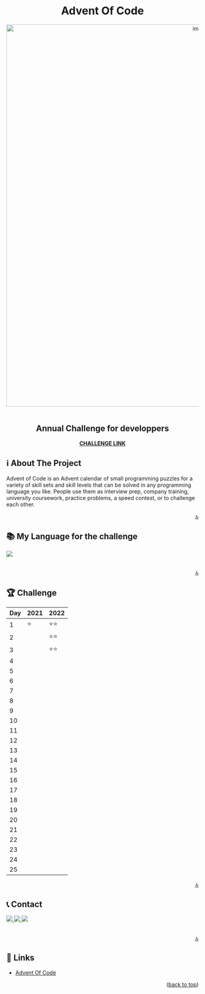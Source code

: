<!-- TOP ANCHOR -->

<a name="top"></a>

<br />
<div align="center">
  <!-- PROJECT TITLE -->
  <h1 align="center">Advent Of Code</h1>
  
  <!-- PROJECT MOCKUP IMAGE -->
  <img style="margin-bottom:16px;" width="1001" alt="image" src="https://cdn.thenewstack.io/media/2021/12/521cd034-advent-of-code-2021.jpg">
  
 
 
  <p align="center"> 
    <h2>
    <!-- PROJECT SUBTITLE -->
      Annual Challenge for developpers
    </h2>
    <!-- PROJECT LINK -->
    <a href="https://adventofcode.com/"><strong>CHALLENGE LINK</strong></a>
  </p>
</div>

<!-- ABOUT THE PROJECT -->

## ℹ️ About The Project

Advent of Code is an Advent calendar of small programming puzzles for a variety of skill sets and skill levels that can be solved in any programming language you like.
People use them as interview prep, company training, university coursework, practice problems, a speed contest, or to challenge each other.

<p align="right"><a href="#top">🔝</a></p>

## 📚 My Language for the challenge

<table>
<tr>
  <img src="https://img.shields.io/badge/JavaScript-F7DF1E?style=for-the-badge&logo=javascript&logoColor=black" />
</tr>
</table>

<p align="right"><a href="#top">🔝</a></p>

<!-- CHALLENGE -->

## 🏆 Challenge

| **Day** | **2021** | **2022** |
| ------- | -------- | -------- |
| 1       | ⭐       | ⭐⭐     |
| 2       |          | ⭐⭐     |
| 3       |          | ⭐⭐     |
| 4       |          |          |
| 5       |          |          |
| 6       |          |          |
| 7       |          |          |
| 8       |          |          |
| 9       |          |          |
| 10      |          |          |
| 11      |          |          |
| 12      |          |          |
| 13      |          |          |
| 14      |          |          |
| 15      |          |          |
| 16      |          |          |
| 17      |          |          |
| 18      |          |          |
| 19      |          |          |
| 20      |          |          |
| 21      |          |          |
| 22      |          |          |
| 23      |          |          |
| 24      |          |          |
| 25      |          |          |

<p align="right"><a href="#top">🔝</a></p>

<!-- CONTACT -->

## 📞 Contact

<table>
  <tr>
    <a href="https://github.com/badelgeek" target="_blank">
      <img src="https://img.shields.io/badge/GitHub-100000?style=for-the-badge&logo=github&logoColor=white"/>
    </a>
  </tr>
  <tr>
    <a href="https://twitter.com/badelgeek" target="_blank">
        <img src="https://img.shields.io/badge/Twitter-1DA1F2?style=for-the-badge&logo=twitter&logoColor=white"/>
    </a>
  </tr>
  <tr>
    <a href="https://www.linkedin.com/in/abdelkarim-mehiaoui/" target="_blank">
       <img src="https://img.shields.io/badge/LinkedIn-0077B5?style=for-the-badge&logo=linkedin&logoColor=white"/>
    </a>
  </tr>
</table>
 
<p align="right"><a href="#top">🔝</a></p>

<!-- LINKS -->

## 🔗 Links

- [Advent Of Code](https://adventofcode.com/)

<p align="right">(<a href="#readme-top">back to top</a>)</p>
